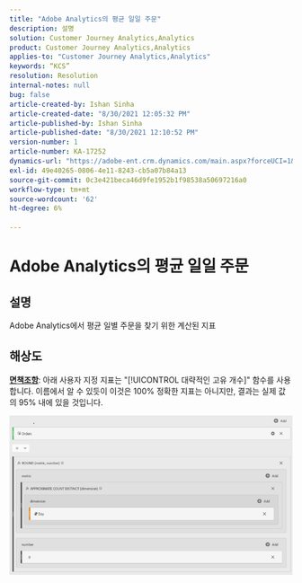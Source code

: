 ```yaml
---
title: "Adobe Analytics의 평균 일일 주문"
description: 설명
solution: Customer Journey Analytics,Analytics
product: Customer Journey Analytics,Analytics
applies-to: "Customer Journey Analytics,Analytics"
keywords: “KCS”
resolution: Resolution
internal-notes: null
bug: false
article-created-by: Ishan Sinha
article-created-date: "8/30/2021 12:05:32 PM"
article-published-by: Ishan Sinha
article-published-date: "8/30/2021 12:10:52 PM"
version-number: 1
article-number: KA-17252
dynamics-url: "https://adobe-ent.crm.dynamics.com/main.aspx?forceUCI=1&pagetype=entityrecord&etn=knowledgearticle&id=f9396d8d-8a09-ec11-b6e6-00224808d564"
exl-id: 49e40265-0806-4e11-8243-cb5a07b84a13
source-git-commit: 0c3e421beca46d9fe1952b1f98538a50697216a0
workflow-type: tm+mt
source-wordcount: '62'
ht-degree: 6%

---
```


# Adobe Analytics의 평균 일일 주문

## 설명


Adobe Analytics에서 평균 일별 주문을 찾기 위한 계산된 지표




## 해상도


<u><b>면책조항</b></u>: 아래 사용자 지정 지표는 &quot;[!UICONTROL 대략적인 고유 개수]&quot; 함수를 사용합니다. 이름에서 알 수 있듯이 이것은 100% 정확한 지표는 아니지만, 결과는 실제 값의 95% 내에 있을 것입니다.

![](assets/9d67ac27-8b09-ec11-b6e6-00224808d564.png)
